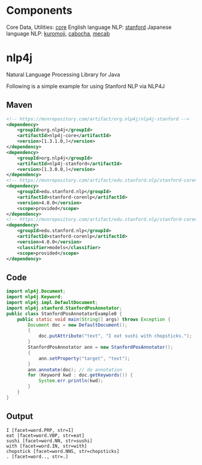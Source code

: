 # Components

Core Data, Utilities: [core](https://github.com/oyahiroki/nlp4j/tree/master/nlp4j/nlp4j-core) 
English language NLP: [stanford](https://github.com/oyahiroki/nlp4j/tree/master/nlp4j/nlp4j-stanford)
Japanese language NLP: [kuromoji](https://github.com/oyahiroki/nlp4j/tree/master/nlp4j/nlp4j-kuromoji), [cabocha](https://github.com/oyahiroki/nlp4j/tree/master/nlp4j/nlp4j-cabocha), [mecab](https://github.com/oyahiroki/nlp4j/tree/master/nlp4j/nlp4j-mecab) 

# nlp4j
Natural Language Processing Library for Java

Following is a simple example for using Stanford NLP via NLP4J

## Maven

```xml
<!-- https://mvnrepository.com/artifact/org.nlp4j/nlp4j-stanford -->
<dependency>
    <groupId>org.nlp4j</groupId>
    <artifactId>nlp4j-core</artifactId>
    <version>[1.3.1.0,)</version>
</dependency>
<dependency>
    <groupId>org.nlp4j</groupId>
    <artifactId>nlp4j-stanford</artifactId>
    <version>[1.3.0.0,)</version>
</dependency>
<!-- https://mvnrepository.com/artifact/edu.stanford.nlp/stanford-corenlp -->
<dependency>
    <groupId>edu.stanford.nlp</groupId>
    <artifactId>stanford-corenlp</artifactId>
    <version>4.0.0</version>
    <scope>provided</scope>
</dependency>
<!-- https://mvnrepository.com/artifact/edu.stanford.nlp/stanford-corenlp -->
<dependency>
    <groupId>edu.stanford.nlp</groupId>
    <artifactId>stanford-corenlp</artifactId>
    <version>4.0.0</version>
    <classifier>models</classifier>
    <scope>provided</scope>
</dependency>
```

## Code

```java
import nlp4j.Document;
import nlp4j.Keyword;
import nlp4j.impl.DefaultDocument;
import nlp4j.stanford.StanfordPosAnnotator;
public class StanfordPosAnnotatorExample0 {
    public static void main(String[] args) throws Exception {
        Document doc = new DefaultDocument();
        {
            doc.putAttribute("text", "I eat sushi with chopsticks.");
        }
        StanfordPosAnnotator ann = new StanfordPosAnnotator();
        {
            ann.setProperty("target", "text");
        }
        ann.annotate(doc); // do annotation
        for (Keyword kwd : doc.getKeywords()) {
            System.err.println(kwd);
        }
    }
}
```

## Output

```
I [facet=word.PRP, str=I]
eat [facet=word.VBP, str=eat]
sushi [facet=word.NN, str=sushi]
with [facet=word.IN, str=with]
chopstick [facet=word.NNS, str=chopsticks]
. [facet=word.., str=.]
```


